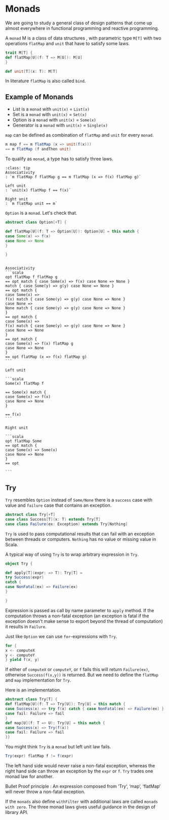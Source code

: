 # Monads

We are going to study a general class of design patterns that come up almost everywhere in functional programming and reactive programming.

A `monad` M is a class of data structures , with parametric type `M[T]` with two operations `flatMap` and `unit` that have to satisfy some laws.

```scala
trait M[T] {
def flatMap[U](f: T => M[U]): M[U]
}

def unit[T](x: T): M[T]
```

In literature `flatMap` is also called `bind`.

## Example of Monands

* List is a `monad` with `unit(x)` = `List(x)`
* Set is a `monad` with `unit(x)` = `Set(x)`
* Option is a `monad` with `unit(x)` = `Some(x)`
* Generator is a `monad` with `unit(x)` = `Single(x)`

`map` can be defined as combination of `flatMap` and `unit` for every `monad`.

```scala
m map f == m flatMap (x => unit(f(x)))
== m flatMap (f andThen unit)
```

To qualify as `monad`,  a type has to satisfy three laws.

```{admonition} Laws of monad
:class: tip
Associativity
: `m flatMap f flatMap g == m flatMap (x => f(x) flatMap g)`

Left unit
: `unit(x) flatMap f == f(x)`

Right unit
: `m flatMap unit == m`

```

`Option` is a `monad`. Let's check that.

```scala
abstract class Option[+T] {

def flatMap[U](f: T => Option[U]): Option[U] = this match {
case Some(x) => f(x)
case None => None
}

}
```

````{admonition} Proof

Associativity
```scala
opt flatMap f flatMap g
== opt match { case Some(x) => f(x) case None => None }
match { case Some(y) => g(y) case None => None }
== opt match {
case Some(x) =>
f(x) match { case Some(y) => g(y) case None => None }
case None =>
None match { case Some(y) => g(y) case None => None }
}
== opt match {
case Some(x) =>
f(x) match { case Some(y) => g(y) case None => None }
case None => None
}
== opt match {
case Some(x) => f(x) flatMap g
case None => None
}
== opt flatMap (x => f(x) flatMap g)
```

Left unit

```scala 
Some(x) flatMap f

== Some(x) match {
case Some(x) => f(x)
case None => None
}

== f(x)
```

Right unit

```scala
opt flatMap Some
== opt match {
case Some(x) => Some(x)
case None => None
}
== opt

```
````


## Try 

`Try` resembles `Option` instead of `Some/None` there is a `success` case with value and `failure` case that contains an exception.

```scala
abstract class Try[+T]
case class Success[T](x: T) extends Try[T]
case class Failure(ex: Exception) extends Try[Nothing]
```
`Try`  is used to pass computational results that can fail with an exception between threads or computers. `Nothing` has no value or missing value in Scala.

A typical way of using `Try` is to wrap arbitrary expression in `Try`.

```scala
object Try {

def apply[T](expr: => T): Try[T] =
try Success(expr)
catch {
case NonFatal(ex) => Failure(ex)
}

}
```

Expression is passed as call by name parameter to `apply` method. If the computation throws a non-fatal exception (an exception is fatal if the exception doesn't make sense to export beyond the thread of computation) it results in `Failure`.

Just like `Option` we can use `for`-expressions with `Try`.

```scala
for {
x <- computeX
y <- computeY
} yield f(x, y)
```

If either of `computeX` or `computeY`, or `f` fails this will return `Failure(ex)`, otherwise `Success(f(x,y))` is returned. But we need to define the `flatMap` and `map` implementation for `Try`.

Here is an implementation.

```scala
abstract class Try[T] {
def flatMap[U](f: T => Try[U]): Try[U] = this match {
case Success(x) => try f(x) catch { case NonFatal(ex) => Failure(ex) }
case fail: Failure => fail
}
def map[U](f: T => U): Try[U] = this match {
case Success(x) => Try(f(x))
case fail: Failure => fail
}}
```
You might think `Try` is a `monad` but left unit law fails.

```scala
Try(expr) flatMap f != f(expr)
```

The left hand side would never raise a non-fatal exception, whereas the right hand side can throw an exception by the `expr` or `f`. `Try` trades one monad law for another.

Bullet Proof principle
: An expression composed from ‘Try‘, ‘map‘, ‘flatMap‘ will never throw a non-fatal exception.

If the `monads` also define `withFilter` with additional laws are called `monads with zero`. The three monad laws gives useful guidance in the design of library API.